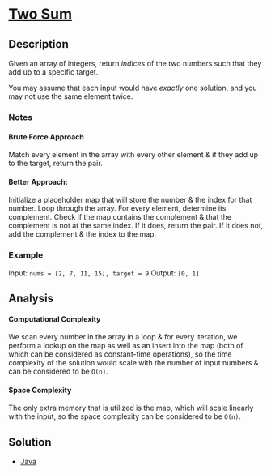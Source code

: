 # [Two Sum](https://leetcode.com/problems/two-sum/)

## Description

Given an array of integers, return *indices* of the two numbers such that they add up to a specific target.

You may assume that each input would have _exactly_ one solution, and you may not use the same element twice.

### Notes

#### Brute Force Approach

Match every element in the array with every other element & if they add up to the target, return the pair.

#### Better Approach:

Initialize a placeholder map that will store the number & the index for that number. Loop through the array. For every element, determine its complement. Check if the map contains the complement & that the complement is not at the same index. If it does, return the pair. If it does not, add the complement & the index to the map.

### Example

Input: `nums = [2, 7, 11, 15], target = 9`
Output: `[0, 1]`

## Analysis

#### Computational Complexity

We scan every number in the array in a loop & for every iteration, we perform a lookup on the map as well as an insert into the map (both of which can be considered as constant-time operations), so the time complexity of the solution would scale with the number of input numbers & can be considered to be `O(n)`.

#### Space Complexity

The only extra memory that is utilized is the map, which will scale linearly with the input, so the space complexity can be considered to be `O(n)`.

## Solution

 - [Java](Solution.java)
